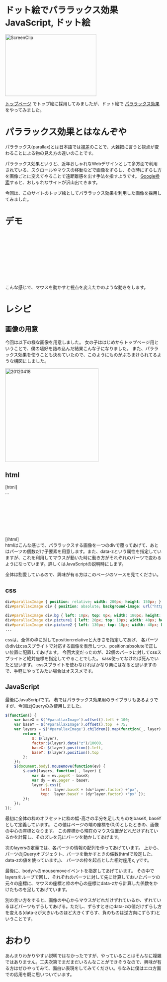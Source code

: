 ドット絵でパララックス効果
JavaScript, ドット絵
=====
<a href="http://manaten.net/wp-content/uploads/2013/05/ScreenClip.png"><img src="http://manaten.net/wp-content/uploads/2013/05/ScreenClip.png" alt="ScreenClip" width="293" height="198" class="aligncenter size-full wp-image-428" /></a>

[トップページ](http://manaten.net/) でトップ絵に採用してみましたが、ドット絵で [パララックス効果](https://www.google.co.jp/search?q=%E3%83%91%E3%83%A9%E3%83%A9%E3%83%83%E3%82%AF%E3%82%B9%E5%8A%B9%E6%9E%9C) をやってみました。

<!--more-->
# パララックス効果とはなんぞや
パララックス(parallax)とは日本語では[視差](http://ja.wikipedia.org/wiki/%E8%A6%96%E5%B7%AE)のことで、大雑把に言うと視点が変わることによる物の見え方の違いのことです。


パララックス効果というと、近年おしゃれなWebデザインとして多方面で利用されている、スクロールやマウスの移動などで画像をずらし、その時にずらし方を画像ごとに変えてやることで遠距離感を出す手法を指すようです。
[Google検索](https://www.google.co.jp/search?q=%E3%83%91%E3%83%A9%E3%83%A9%E3%83%83%E3%82%AF%E3%82%B9%E5%8A%B9%E6%9E%9C)すると、おしゃれなサイトが沢山出てきます。

今回は、このサイトのトップ絵としてパララックス効果を利用した画像を採用してみました。

# デモ
<style>
<!--
div#parallaxImage { position: relative; width: 200px; height: 150px; }
div#parallaxImage div { position: absolute; background-image: url("http://manaten.net/wp-content/uploads/2013/05/20120418.gif"); display: block; overflow: hidden; }
div#parallaxImage div.bg { left: 10px; top: 0px; width: 180px; height: 150px; background-position: 0px 0px; z-index: 1; }
div#parallaxImage div.picture1 { left: 20px; top: 10px; width: 40px; height: 40px; background-position: -180px 0px; z-index: 2; }
div#parallaxImage div.picture2 { left: 130px; top: 10px; width: 40px; height: 30px; background-position: -180px -40px; z-index: 3; }
div#parallaxImage div.chair1 { left: 40px; top: 60px; width: 30px; height: 50px; background-position: -180px -70px; z-index: 4; }
div#parallaxImage div.chair2 { left: 90px; top: 60px; width: 30px; height: 40px; background-position: -210px -70px; z-index: 5; }
div#parallaxImage div.chair3 { left: 140px; top: 60px; width: 40px; height: 50px; background-position: -220px 0px; z-index: 6; }
div#parallaxImage div.table1 { left: 10px; top: 80px; width: 40px; height: 40px; background-position: -240px -170px; z-index: 7; }
div#parallaxImage div.table2 { left: 110px; top: 80px; width: 50px; height: 40px; background-position: -210px -110px; z-index: 8; }
div#parallaxImage div.dish1 { left: 10px; top: 70px; width: 30px; height: 20px; background-position: -240px -150px; z-index: 9; }
div#parallaxImage div.spoon1 { left: 20px; top: 70px; width: 20px; height: 20px; background-position: -240px -270px; z-index: 10; }
div#parallaxImage div.coffee1 { left: 0px; top: 60px; width: 30px; height: 20px; background-position: -240px -250px; z-index: 11; }
div#parallaxImage div.parfait { left: 140px; top: 50px; width: 30px; height: 40px; background-position: -260px 0px; z-index: 12; }
div#parallaxImage div.blackboard { left: 150px; top: 80px; width: 50px; height: 70px; background-position: -250px -40px; z-index: 13; }
div#parallaxImage div.flower { left: 170px; top: 20px; width: 30px; height: 40px; background-position: -240px -210px; z-index: 14; }
div#parallaxImage div.waitress { left: 20px; top: 0px; width: 140px; height: 150px; background-position: 0px -150px; z-index: 15; }
div#parallaxImage div.dish2 { left: 10px; top: 20px; width: 40px; height: 30px; background-position: -140px -150px; z-index: 16; }
div#parallaxImage div.cake { left: 10px; top: 10px; width: 30px; height: 40px; background-position: -140px -260px; z-index: 17; }
div#parallaxImage div.spoon2 { left: 140px; top: 10px; width: 40px; height: 30px; background-position: -180px -190px; z-index: 18; }
div#parallaxImage div.soda { left: 10px; top: 90px; width: 40px; height: 60px; background-position: -140px -180px; z-index: 19; }
div#parallaxImage div.dish3 { left: 120px; top: 100px; width: 50px; height: 40px; background-position: -180px -150px; z-index: 20; }
div#parallaxImage div.milk { left: 120px; top: 80px; width: 30px; height: 20px; background-position: -140px -240px; z-index: 21; }
div#parallaxImage div.coffee2 { left: 130px; top: 90px; width: 60px; height: 40px; background-position: -180px -240px; z-index: 22; }
-->
</style>

<div id="parallaxImage">
	<div class="bg"         data-z="-600"></div>
	<div class="picture1"   data-z="-570"></div>
	<div class="picture2"   data-z="-530"></div>
	<div class="chair1"     data-z="-500"></div>
	<div class="chair2"     data-z="-480"></div>
	<div class="chair3"     data-z="-450"></div>
	<div class="table1"     data-z="-400"></div>
	<div class="table2"     data-z="-350"></div>
	<div class="dish1"      data-z="-300"></div>
	<div class="spoon1"     data-z="-250"></div>
	<div class="coffee1"    data-z="-200"></div>
	<div class="parfait"    data-z="-150"></div>
	<div class="blackboard" data-z="-100"></div>
	<div class="flower"     data-z="-50"></div>
	<div class="waitress"   data-z="100"></div>
	<div class="dish2"      data-z="200"></div>
	<div class="cake"       data-z="300"></div>
	<div class="spoon2"     data-z="350"></div>
	<div class="soda"       data-z="400"></div>
	<div class="dish3"      data-z="420"></div>
	<div class="milk"       data-z="460"></div>
	<div class="coffee2"    data-z="500"></div>
</div>

<script type="text/javascript" src="http://ajax.googleapis.com/ajax/libs/jquery/1.7.2/jquery.min.js"></script>
<script type='text/javascript'>
$(function() {
	var baseX = $('#parallaxImage').offset().left + 100;
	var baseY = $('#parallaxImage').offset().top  + 75;
	var layers = $('#parallaxImage').children().map(function(_, layer) {
		return {
			$: $(layer),
			factor:$(layer).data("z")/10000,
			baseX: $(layer).position().left,
			baseY: $(layer).position().top
		};
	});
	$(document.body).mousemove(function(ev) {
		$.each(layers, function(_, layer) {
			var dx = ev.pageX - baseX;
			var dy = ev.pageY - baseY;
			layer.$.css({
				left: layer.baseX + (dx*layer.factor) +"px",
				top:  layer.baseY + (dy*layer.factor) +"px" });
		});
	});
});
</script>


こんな感じで、マウスを動かすと視点を変えたかのような動きをします。

# レシピ
## 画像の用意
今回は以下の様な画像を用意しました。
女の子ははじめからトップページ用ということで、僕の嗜好を詰め込んだ結果こんな子になりました。
また、パララックス効果を使うことも決めていたので、このようにものがぶちまけられてるような構図にしました。


<a href="http://manaten.net/wp-content/uploads/2013/05/20120418.gif"><img src="http://manaten.net/wp-content/uploads/2013/05/20120418.gif" alt="20120418" width="300" height="300" class="alignnone size-full wp-image-319" /></a>

## html
<div>[html]
<div id="parallaxImage">
	<div class="bg"       data-z="-600"></div>
	<div class="picture1" data-z="-570"></div>
	<div class="picture2" data-z="-530"></div>
...
</div>
[/html]</div>
htmlはこんな感じで、パララックスする画像を一つのdivで覆ってあげて、あとはパーツの個数だけ子要素を用意します。また、data-zという属性を指定していますが、これを利用してマウスが動いた時に動き方がそれぞれのパーツで変わるようになっています。詳しくはJavaScriptの説明時にします。


全体は割愛しているので、興味が有る方はこのページのソースを見てください。

## css
```css
div#parallaxImage { position: relative; width: 200px; height: 150px; }
div#parallaxImage div { position: absolute; background-image: url("http://manaten.net/wp-content/uploads/2013/05/20120418.gif"); display: block; overflow: hidden; }

div#parallaxImage div.bg { left: 10px; top: 0px; width: 180px; height: 150px; background-position: 0px 0px; z-index: 1; }
div#parallaxImage div.picture1 { left: 20px; top: 10px; width: 40px; height: 40px; background-position: -180px 0px; z-index: 2; }
div#parallaxImage div.picture2 { left: 130px; top: 10px; width: 40px; height: 30px; background-position: -180px -40px; z-index: 3; }
...
```
cssは、全体の枠に対してposition:relativeと大きさを指定してあげ、
各パーツのdivはcssスプライトで対応する画像を表示しつつ、position:absoluteで正しい位置に配置してあげます。
今回大変だったのが、22個のパーツに対してcssスプライトと絶対座標を指定してやることでした。
sass使ってなければ死んでいたと思います。
cssスプライトを使わなければかなり楽にはなると思いますので、手軽にやってみたい場合はオススメです。

## JavaScript
最後にJavaScriptです。
巷ではパララックス効果用のライブラリもあるようですが、今回はjQueryのみ使用しました。

```javascript
$(function() {
	var baseX = $('#parallaxImage').offset().left + 100;
	var baseY = $('#parallaxImage').offset().top  + 75;
	var layers = $('#parallaxImage').children().map(function(_, layer) {
		return {
			$: $(layer),
			factor:$(layer).data("z")/10000,
			baseX: $(layer).position().left,
			baseY: $(layer).position().top
		};
	});
	$(document.body).mousemove(function(ev) {
		$.each(layers, function(_, layer) {
			var dx = ev.pageX - baseX;
			var dy = ev.pageY - baseY;
			layer.$.css({
				left: layer.baseX + (dx*layer.factor) +"px",
				top:  layer.baseY + (dy*layer.factor) +"px" });
		});
	});
});
```

最初に全体の枠のオフセットに枠の幅･高さの半分を足したものをbaseX, baseYとして定義しています。
この値はページの端の座標を(0,0)としたときの、画像の中心の座標となります。
この座標から現在のマウス位置がどれだけずれているかを計算し、そのズレを元にパーツを動かしてあげます。


次のlayersの定義では、各パーツの情報の配列を作ってあげています。
上から、パーツのjQueryオブジェクト、パーツを動かすときの係数(htmlで設定した、data-zの値を使っています。)、
パーツの枠を起点とした相対座用x, yです。

最後に、bodyへのmousemoveイベントを指定してあげています。
その中でlayersをループで回し、それぞれのパーツに対して先に計算しておいたパーツの元々の座標に、マウスの座標と枠の中心の座標にdata-zから計算した係数をかけたものを足してあげています。


別の言い方をすると、画像の中心からマウスがどれだけずれているか、ずれているほどパーツもずらしてあげる。ただし、ずらすときにdata-zの値だけずらし方を変える(data-zが大きいものほど大きくずらす、負のものは逆方向にずらす)ということです。

# おわり
あんまりわかりやすい説明ではなかったですが、やっていることはそんなに複雑ではありません。工夫次第でまだまだいろんなことができそうなので、興味が有る方はぜひやってみて、面白い表現をしてみてください。ちなみに僕はエロ方面での応用を既に思いついています。
